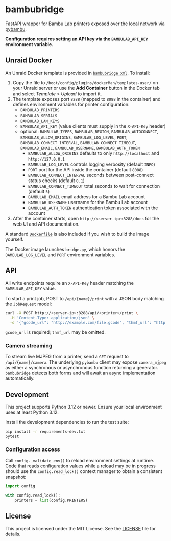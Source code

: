 # bambubridge

FastAPI wrapper for Bambu Lab printers exposed over the local network via [pybambu](https://pypi.org/project/pybambu/).

**Configuration requires setting an API key via the `BAMBULAB_API_KEY` environment variable.**

## Unraid Docker

An Unraid Docker template is provided in [`bambubridge.xml`](bambubridge.xml). To install:

1. Copy the file to `/boot/config/plugins/dockerMan/templates-user/` on your Unraid server or use the **Add Container** button in the Docker tab and select *Template* > *Upload* to import it.
2. The template exposes port `8288` (mapped to `8088` in the container) and defines environment variables for printer configuration:
   - `BAMBULAB_PRINTERS`
   - `BAMBULAB_SERIALS`
   - `BAMBULAB_LAN_KEYS`
   - `BAMBULAB_API_KEY` (value clients must supply in the `X-API-Key` header)
   - optional: `BAMBULAB_TYPES`, `BAMBULAB_REGION`, `BAMBULAB_AUTOCONNECT`, `BAMBULAB_ALLOW_ORIGINS`, `BAMBULAB_LOG_LEVEL`, `PORT`, `BAMBULAB_CONNECT_INTERVAL`, `BAMBULAB_CONNECT_TIMEOUT`, `BAMBULAB_EMAIL`, `BAMBULAB_USERNAME`, `BAMBULAB_AUTH_TOKEN`
     - `BAMBULAB_ALLOW_ORIGINS` defaults to only `http://localhost` and `http://127.0.0.1`
     - `BAMBULAB_LOG_LEVEL` controls logging verbosity (default `INFO`)
     - `PORT` port for the API inside the container (default `8088`)
     - `BAMBULAB_CONNECT_INTERVAL` seconds between post-connect status checks (default `0.1`)
     - `BAMBULAB_CONNECT_TIMEOUT` total seconds to wait for connection (default `5`)
     - `BAMBULAB_EMAIL` email address for a Bambu Lab account
     - `BAMBULAB_USERNAME` username for the Bambu Lab account
     - `BAMBULAB_AUTH_TOKEN` authentication token associated with the account
3. After the container starts, open `http://<server-ip>:8288/docs` for the web UI and API documentation.

A standard [`Dockerfile`](Dockerfile) is also included if you wish to build the image yourself.

The Docker image launches `bridge.py`, which honors the `BAMBULAB_LOG_LEVEL` and `PORT` environment variables.

## API

All write endpoints require an `X-API-Key` header matching the `BAMBULAB_API_KEY` value.

To start a print job, POST to `/api/{name}/print` with a JSON body matching the
`JobRequest` model:

```bash
curl -X POST http://<server-ip>:8288/api/<printer>/print \
  -H 'Content-Type: application/json' \
  -d '{"gcode_url": "http://example.com/file.gcode", "thmf_url": "http://example.com/file.thmf"}'
```

`gcode_url` is required; `thmf_url` may be omitted.

### Camera streaming

To stream live MJPEG from a printer, send a `GET` request to
`/api/{name}/camera`.  The underlying `pybambu` client may expose
`camera_mjpeg` as either a synchronous or asynchronous function returning a
generator.  `bambubridge` detects both forms and will await an async
implementation automatically.

## Development

This project supports Python 3.12 or newer. Ensure your local environment uses at least Python 3.12.

Install the development dependencies to run the test suite:

```bash
pip install -r requirements-dev.txt
pytest
```

### Configuration access

Call `config._validate_env()` to reload environment settings at runtime.  Code
that reads configuration values while a reload may be in progress should use
the `config.read_lock()` context manager to obtain a consistent snapshot:

```python
import config

with config.read_lock():
    printers = list(config.PRINTERS)
```

## License

This project is licensed under the MIT License. See the [LICENSE](LICENSE) file for details.
